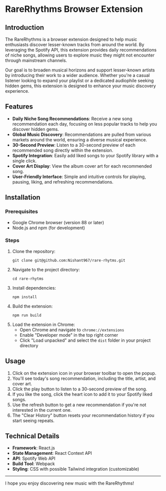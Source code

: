 # RareRhythms Browser Extension

## Introduction

The RareRhythms is a browser extension designed to help music enthusiasts discover lesser-known tracks from around the world. By leveraging the Spotify API, this extension provides daily recommendations of niche songs, allowing users to explore music they might not encounter through mainstream channels.

Our goal is to broaden musical horizons and support lesser-known artists by introducing their work to a wider audience. Whether you're a casual listener looking to expand your playlist or a dedicated audiophile seeking hidden gems, this extension is designed to enhance your music discovery experience.

## Features

- **Daily Niche Song Recommendations**: Receive a new song recommendation each day, focusing on less popular tracks to help you discover hidden gems.
- **Global Music Discovery**: Recommendations are pulled from various markets around the world, ensuring a diverse musical experience.
- **30-Second Preview**: Listen to a 30-second preview of each recommended song directly within the extension.
- **Spotify Integration**: Easily add liked songs to your Spotify library with a single click.
- **Cover Art Display**: View the album cover art for each recommended song.
- **User-Friendly Interface**: Simple and intuitive controls for playing, pausing, liking, and refreshing recommendations.

## Installation

### Prerequisites
- Google Chrome browser (version 88 or later)
- Node.js and npm (for development)

### Steps
1. Clone the repository:
   ```
   git clone git@github.com:Nishant967/rare-rhytms.git
   ```
2. Navigate to the project directory:
   ```
   cd rare-rhytms
   ```
3. Install dependencies:
   ```
   npm install
   ```
4. Build the extension:
   ```
   npm run build
   ```
5. Load the extension in Chrome:
   - Open Chrome and navigate to `chrome://extensions`
   - Enable "Developer mode" in the top right corner
   - Click "Load unpacked" and select the `dist` folder in your project directory

## Usage

1. Click on the extension icon in your browser toolbar to open the popup.
2. You'll see today's song recommendation, including the title, artist, and cover art.
3. Click the play button to listen to a 30-second preview of the song.
4. If you like the song, click the heart icon to add it to your Spotify liked songs.
5. Use the refresh button to get a new recommendation if you're not interested in the current one.
6. The "Clear History" button resets your recommendation history if you start seeing repeats.

## Technical Details

- **Framework**: React.js
- **State Management**: React Context API
- **API**: Spotify Web API
- **Build Tool**: Webpack
- **Styling**: CSS with possible Tailwind integration (customizable)

---

I hope you enjoy discovering new music with the RareRhythms!